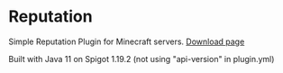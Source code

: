 # Reputation
Simple Reputation Plugin for Minecraft servers.
[Download page](https://spigotmc.ru/resources/124/)

Built with Java 11 on Spigot 1.19.2 (not using "api-version" in plugin.yml)
